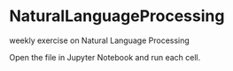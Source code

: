 # NaturalLanguageProcessing
weekly exercise on Natural Language Processing

Open the file in Jupyter Notebook and run each cell.
